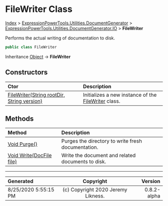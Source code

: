 ﻿# FileWriter Class

[Index](../index.md) > [ExpressionPowerTools.Utilities.DocumentGenerator](ExpressionPowerTools.Utilities.DocumentGenerator.a.md) > [ExpressionPowerTools.Utilities.DocumentGenerator.IO](ExpressionPowerTools.Utilities.DocumentGenerator.IO.n.md) > **FileWriter**

Performs the actual writing of documentation to disk.

```csharp
public class FileWriter
```

Inheritance [Object](https://docs.microsoft.com/dotnet/api/system.object) → **FileWriter**

## Constructors

| Ctor | Description |
| :-- | :-- |
| [FileWriter(String rootDir, String version)](ExpressionPowerTools.Utilities.DocumentGenerator.IO.FileWriter.ctor.md#filewriterstring-rootdir-string-version) | Initializes a new instance of the [FileWriter](ExpressionPowerTools.Utilities.DocumentGenerator.IO.FileWriter.cs.md) class. |
## Methods

| Method | Description |
| :-- | :-- |
| [Void Purge()](ExpressionPowerTools.Utilities.DocumentGenerator.IO.FileWriter.Purge.m.md) | Purges the directory to write fresh documentation. |
| [Void Write(DocFile file)](ExpressionPowerTools.Utilities.DocumentGenerator.IO.FileWriter.Write.m.md) | Write the document and related documents to disk. |

---

| Generated | Copyright | Version |
| :-- | :-: | --: |
| 8/25/2020 5:55:15 PM | (c) Copyright 2020 Jeremy Likness. | 0.8.2-alpha |

